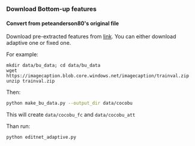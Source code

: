 ### Download Bottom-up features

#### Convert from peteanderson80's original file
Download pre-extracted features from [link](https://github.com/peteanderson80/bottom-up-attention). You can either download adaptive one or fixed one.

For example:
```
mkdir data/bu_data; cd data/bu_data
wget https://imagecaption.blob.core.windows.net/imagecaption/trainval.zip
unzip trainval.zip

```

Then:

```bash
python make_bu_data.py --output_dir data/cocobu
```

This will create `data/cocobu_fc` and `data/cocobu_att`

Than run:
```bash
python editnet_adaptive.py
```
